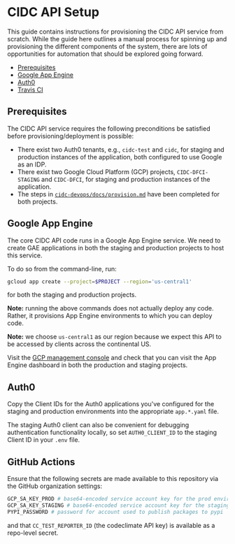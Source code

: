 # CIDC API Setup <!-- omit in TOC -->

This guide contains instructions for provisioning the CIDC API service from scratch. While the guide here outlines a manual process for spinning up and provisioning the different components of the system, there are lots of opportunities for automation that should be explored going forward.

- [Prerequisites](#prerequisites)
- [Google App Engine](#google-app-engine)
- [Auth0](#auth0)
- [Travis CI](#travis-ci)

## Prerequisites

The CIDC API service requires the following preconditions be satisfied before provisioning/deployment is possible:

- There exist two Auth0 tenants, e.g., `cidc-test` and `cidc`, for staging and production instances of the application, both configured to use Google as an IDP.
- There exist two Google Cloud Platform (GCP) projects, `CIDC-DFCI-STAGING` and `CIDC-DFCI`, for staging and production instances of the application.
- The steps in [`cidc-devops/docs/provision.md`](https://github.com/CIMAC-CIDC/cidc-devops/blob/master/docs/provision.md) have been completed for both projects.

## Google App Engine

The core CIDC API code runs in a Google App Engine service. We need to create GAE applications in both the staging and production projects to host this service.

To do so from the command-line, run:

```bash
gcloud app create --project=$PROJECT --region='us-central1'
```

for both the staging and production projects.

**Note:** running the above commands does not actually deploy any code. Rather, it provisions App Engine environments to which you can deploy code.

**Note:** we choose `us-central1` as our region because we expect this API to be accessed by clients across the continental US.

Visit the [GCP management console](https://console.cloud.google.com) and check that you can visit the App Engine dashboard in both the production and staging projects.

## Auth0

Copy the Client IDs for the Auth0 applications you've configured for the staging and production environments into the appropriate `app.*.yaml` file.

The staging Auth0 client can also be convenient for debugging authentication functionality locally, so set `AUTH0_CLIENT_ID` to the staging Client ID in your `.env` file.

## GitHub Actions

Ensure that the following secrets are made available to this repository via the GitHub organization settings:

```bash
GCP_SA_KEY_PROD # base64-encoded service account key for the prod environment
GCP_SA_KEY_STAGING # base64-encoded service account key for the staging environment
PYPI_PASSWORD # password for account used to publish packages to pypi
```

and that `CC_TEST_REPORTER_ID` (the codeclimate API key) is available as a repo-level secret.

